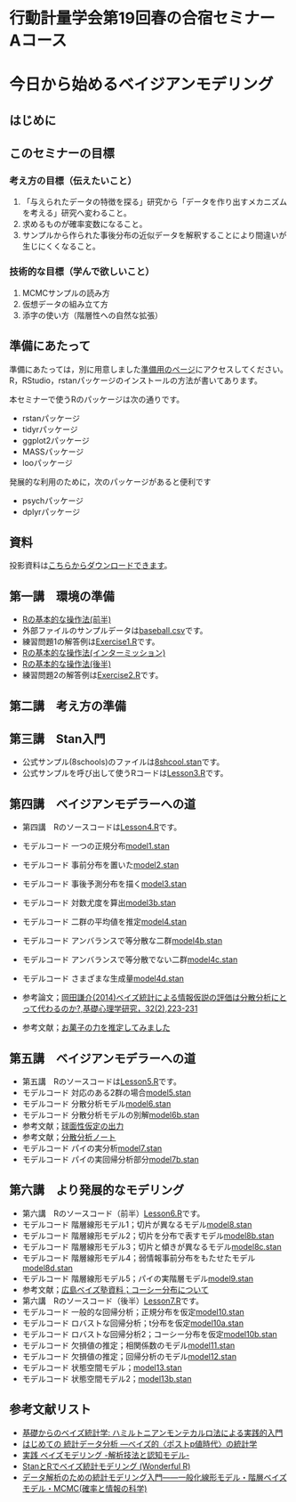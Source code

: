# 行動計量学会第19回春の合宿セミナー　Aコース
# 今日から始めるベイジアンモデリング

## はじめに

## このセミナーの目標

### 考え方の目標（伝えたいこと）

1. 「与えられたデータの特徴を探る」研究から「データを作り出すメカニズムを考える」研究へ変わること。
2. 求めるものが確率変数になること。
3. サンプルから作られた事後分布の近似データを解釈することにより間違いが生じにくくなること。

### 技術的な目標（学んで欲しいこと）

1. MCMCサンプルの読み方
2. 仮想データの組み立て方
3. 添字の使い方（階層性への自然な拡張）


## 準備にあたって

準備にあたっては，別に用意しました[準備用のページ](junbi.md)にアクセスしてください。
R，RStudio，rstanパッケージのインストールの方法が書いてあります。

本セミナーで使うRのパッケージは次の通りです。

+ rstanパッケージ
+ tidyrパッケージ
+ ggplot2パッケージ
+ MASSパッケージ
+ looパッケージ

発展的な利用のために，次のパッケージがあると便利です
+ psychパッケージ
+ dplyrパッケージ

## 資料

投影資料は[こちらからダウンロードできます](https://www.dropbox.com/s/3bes5v4vwm5tsfp/BSJ_SS2017.pdf?dl=0)。

## 第一講　環境の準備

+ [Rの基本的な操作法(前半)](Lesson1.R)
+ 外部ファイルのサンプルデータは[baseball.csv](baseball.csv)です。
+ 練習問題1の解答例は[Exercise1.R](Exercise1.R)です。
+ [Rの基本的な操作法(インターミッション)](InterMission.R)
+ [Rの基本的な操作法(後半)](Lesson2.R)
+ 練習問題2の解答例は[Exercise2.R](Exercise2.R)です。

## 第二講　考え方の準備
## 第三講　Stan入門

+ 公式サンプル(8schools)のファイルは[8shcool.stan](8school.stan)です。
+ 公式サンプルを呼び出して使うRコードは[Lesson3.R](Lesson3.R)です。

## 第四講　ベイジアンモデラーへの道

+ 第四講　Rのソースコードは[Lesson4.R](Lesson4.R)です。
+ モデルコード 一つの正規分布[model1.stan](model1.stan)
+ モデルコード 事前分布を置いた[model2.stan](model2.stan)
+ モデルコード 事後予測分布を描く[model3.stan](model3.stan)
+ モデルコード 対数尤度を算出[model3b.stan](model3b.stan)
+ モデルコード 二群の平均値を推定[model4.stan](model4.stan)
+ モデルコード アンバランスで等分散な二群[model4b.stan](model4b.stan)
+ モデルコード アンバランスで等分散でない二群[model4c.stan](model3c.stan)
+ モデルコード さまざまな生成量[model4d.stan](model4d.stan)

+ 参考論文；[岡田謙介(2014)ベイズ統計による情報仮説の評価は分散分析にとって代わるのか?,基礎心理学研究，32(2),223-231](http://www3.psy.senshu-u.ac.jp/~ken/JJPS2014.pdf)
+ 参考文献；[お菓子の力を推定してみました](http://qiita.com/painomi2/items/8827611c344258b715c7)

## 第五講　ベイジアンモデラーへの道

+ 第五講　Rのソースコードは[Lesson5.R](Lesson5.R)です。
+ モデルコード 対応のある2群の場合[model5.stan](model5.stan)
+ モデルコード 分散分析モデル[model6.stan](model6.stan)
+ モデルコード 分散分析モデルの別解[model6b.stan](model6b.stan)
+ 参考文献；[球面性仮定の出力](http://riseki.php.xdomain.jp/index.php?ANOVA君%2F球面性検定の出力)
+ 参考文献；[分散分析ノート](http://ofmind.net/doc/anova-note)
+ モデルコード パイの実分析[model7.stan](model7.stan)
+ モデルコード パイの実回帰分析部分[model7b.stan](model7.stan)

## 第六講　より発展的なモデリング

+ 第六講　Rのソースコード（前半）[Lesson6.R](Lesson6.R)です。
+ モデルコード 階層線形モデル1；切片が異なるモデル[model8.stan](model8.stan)
+ モデルコード 階層線形モデル2；切片を分布で表すモデル[model8b.stan](model8b.stan)
+ モデルコード 階層線形モデル3；切片と傾きが異なるモデル[model8c.stan](model8c.stan)
+ モデルコード 階層線形モデル4；弱情報事前分布をもたせたモデル[model8d.stan](model8d.stan)
+ モデルコード 階層線形モデル5；パイの実階層モデル[model9.stan](model9.stan)
+ 参考文献；[広島ベイズ塾資料；コーシー分布について](http://www.slideshare.net/KojiKosugi/cauchy20150726)
+ 第六講　Rのソースコード（後半）[Lesson7.R](Lesson7.R)です。
+ モデルコード 一般的な回帰分析；正規分布を仮定[model10.stan](model10.stan)
+ モデルコード ロバストな回帰分析；t分布を仮定[model10a.stan](model10a.stan)
+ モデルコード ロバストな回帰分析2；コーシー分布を仮定[model10b.stan](model10b.stan)
+ モデルコード 欠損値の推定；相関係数のモデル[model11.stan](model11.stan)
+ モデルコード 欠損値の推定；回帰分析のモデル[model12.stan](model12.stan)
+ モデルコード 状態空間モデル；[model13.stan](model13.stan)
+ モデルコード 状態空間モデル2；[model13b.stan](model13b.stan)

## 参考文献リスト

+ [基礎からのベイズ統計学: ハミルトニアンモンテカルロ法による実践的入門](http://amzn.to/2kPUcs6)
+ [はじめての 統計データ分析 ―ベイズ的〈ポストp値時代〉の統計学](http://amzn.to/2loRNs3)
+ [実践 ベイズモデリング -解析技法と認知モデル- ](http://amzn.to/2kEORmB)
+ [StanとRでベイズ統計モデリング (Wonderful R)](http://amzn.to/2kET7CH)
+ [データ解析のための統計モデリング入門――一般化線形モデル・階層ベイズモデル・MCMC(確率と情報の科学)](http://amzn.to/2lRW5sr)





